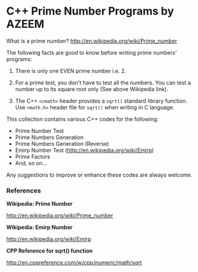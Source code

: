 # C++ Prime Number Programs by AZEEM

What is a prime number? http://en.wikipedia.org/wiki/Prime_number

The following facts are good to know before writing prime numbers' programs:

1.	There is only one EVEN prime number i.e. 2.

2.	For a prime test, you don't have to test all the numbers. You can test a number up to its square root only (See above Wikipedia link).

3.	The C++ `<cmath>` header provides a `sqrt()` standard library function. Use `<math.h>` header file for `sqrt()` when writing in C language.

This collection contains various C++ codes for the following:
-	Prime Number Test
-	Prime Numbers Generation
-	Prime Numbers Generation (Reverse)
-	Emirp Number Test (http://en.wikipedia.org/wiki/Emirp)
-	Prime Factors
-	And, so on...

Any suggestions to improve or enhance these codes are always welcome.


### References

**Wikipedia: Prime Number**

http://en.wikipedia.org/wiki/Prime_number

**Wikipedia: Emirp Number**

http://en.wikipedia.org/wiki/Emirp

**CPP Reference for sqrt() function**

http://en.cppreference.com/w/cpp/numeric/math/sqrt
